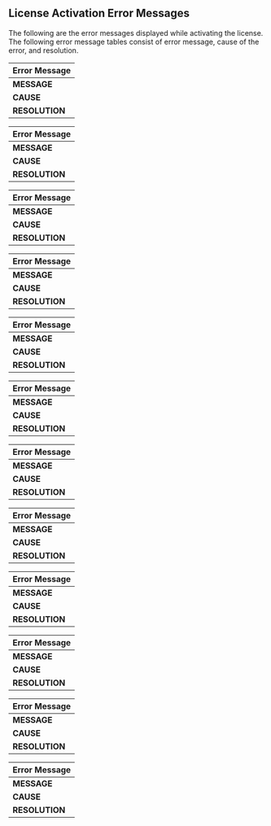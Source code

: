 ﻿ 

License Activation Error Messages
---------------------------------

The following are the error messages displayed while activating the license. The following error message tables consist of error message, cause of the error, and resolution.

 
| Error Message |
| --- |
| **MESSAGE** | License not found at c:\\users\\<User Name>\\.voltmx\\ide.lic. |
| **CAUSE** | This error message appears if the license file does not exist. Current version of VoltMX Iris Enterprise does not display this error, but prompts for the license file. |
| **RESOLUTION** | None. |

 
| Error Message |
| --- |
| **MESSAGE** | License is not activated at c:\\users\\<User Name>\\.voltmx\\ide.lic. Cannot use it. Contact Administrator (or try activating the license). |
| **CAUSE** | This error message appears if the license is deactivated. |
| **RESOLUTION** | Activate the license or use a new license. |

 
| Error Message |
| --- |
| **MESSAGE** | License is not locked at c:\\users\\<User Name>\\.voltmx\\ide.lic. Cannot use it. Contact Administrator (may be it was deactivated; try activating the license) |
| **CAUSE** | This error message appears if a pre-activated license of a different user exists in the folder or the user name is modified after the license is activated. |
| **RESOLUTION** | Activate the license again or use a new license. |

 
| Error Message |
| --- |
| **MESSAGE** | License at c:\\users\\<User Name>\\.voltmx\\ide.lic is expired. Cannot use it. Contact Administrator. |
| **CAUSE** | This error message appears if the license expires. |
| **RESOLUTION** | Use a new license. |

 
| Error Message |
| --- |
| **MESSAGE** | License is invalid at c:\\users\\<User Name>\\.voltmx\\ide.lic . Cannot use it. Contact Administrator |
| **CAUSE** | This error message appears if the license file is corrupted or if license state is not determined. |
| **RESOLUTION** | Use a new license. |

 
| Error Message |
| --- |
| **MESSAGE** | License lock for c:\\users\\<User Name>\\.voltmx\\ide.lic is violated. Cannot use it. Try activating it. |
| **CAUSE** | This error message appears if a pre-activated license of a different user exists in the folder or the user name is modified after the license is activated. |
| **RESOLUTION** | Activate the license again or use a new license. |

 
| Error Message |
| --- |
| **MESSAGE** | Can't determine license state at c:\\users\\<User Name>\\.voltmx\\ide.lic . Cannot use it. Contact Administrator. |
| **CAUSE** | This error message appears if the license state cannot be determined. |
| **RESOLUTION** | Use a new license. |

 
| Error Message |
| --- |
| **MESSAGE** | Client is already licensed. Not overwriting the license. Try deactivating first. |
| **CAUSE** | This error message appears if a new license is being activated on a valid license. |
| **RESOLUTION** | Deactivate the license and activate again (Or use the API with overwrite=true). |

 
| Error Message |
| --- |
| **MESSAGE** | Unable to read or decode the license at c:\\licenses\\ide.lic. |
| **CAUSE** | This message appears if the license file is corrupted. |
| **RESOLUTION** | Use a new license. |

 
| Error Message |
| --- |
| **MESSAGE** | License is OK and saved at c:\\users\\<User Name>\\.voltmx\\ide.lic. |
| **CAUSE** | This message appears if a license is accepted, activated and saved to the predetermined location. |
| **RESOLUTION** |   |

 
| Error Message |
| --- |
| **MESSAGE** | License is OK, but unable to save it to c:\\users\\<User Name>\\.voltmx\\ide.lic. You might have to provide the license on the next launch as well. |
| **CAUSE** | This message appears if saving the activated license file fails due to access issues. This happens consistently on Windows on Parallels for Mac because of the Java user.home bug. |
| **RESOLUTION** | Launch the IDE with administrator privileges. Note that the next launch prompts for the license file consuming one activation. |

 
| Error Message |
| --- |
| **MESSAGE** | License activation has failed. |
| **CAUSE** | This error message appears if the license activation fails either due to exceeding activations limit or due to network issues. |
| **RESOLUTION** | If the number of activations exceed the maximum limit, use a different license or get the limit increased. If the failure is due to network issue, get a pre-activated license file. |

